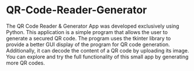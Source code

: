 # QR-Code-Reader-Generator

The QR Code Reader & Generator App was developed exclusively using Python. This application is a simple program that allows the user to generate a secured QR code. The program uses the tkinter library to provide a better GUI display of the program for QR code generation. Additionally, it can decode the content of a QR code by uploading its image. You can explore and try the full functionality of this small app by generating more QR codes. 
